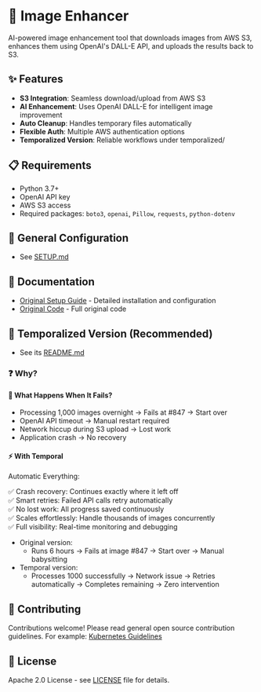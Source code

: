 # 🎨 Image Enhancer

AI-powered image enhancement tool that downloads images from AWS S3, enhances them using OpenAI's DALL-E API, and uploads the results back to S3.

## ✨ Features

- **S3 Integration**: Seamless download/upload from AWS S3
- **AI Enhancement**: Uses OpenAI DALL-E for intelligent image improvement
- **Auto Cleanup**: Handles temporary files automatically
- **Flexible Auth**: Multiple AWS authentication options
- **Temporalized Version**: Reliable workflows under temporalized/

## 📋 Requirements

- Python 3.7+
- OpenAI API key
- AWS S3 access
- Required packages: `boto3`, `openai`, `Pillow`, `requests`, `python-dotenv`

## 🔧 General Configuration

- See [SETUP.md](original/SETUP.md)

## 📖 Documentation

- [Original Setup Guide](SETUP.md) - Detailed installation and configuration
- [Original Code](original/image-enhancer.py) - Full original code

## 🔄 Temporalized Version (Recommended)

- See its [README.md](temporalized/README.md)

### ❓ Why?

#### 🤷 What Happens When It Fails?

- Processing 1,000 images overnight → Fails at #847 → Start over
- OpenAI API timeout → Manual restart required
- Network hiccup during S3 upload → Lost work
- Application crash → No recovery

#### ⚡ With Temporal

Automatic Everything:

✅ Crash recovery: Continues exactly where it left off  
✅ Smart retries: Failed API calls retry automatically  
✅ No lost work: All progress saved continuously  
✅ Scales effortlessly: Handle thousands of images concurrently  
✅ Full visibility: Real-time monitoring and debugging  

- Original version:
  - Runs 6 hours → Fails at image #847 → Start over → Manual babysitting
- Temporal version:
  - Processes 1000 successfully → Network issue → Retries automatically → Completes remaining → Zero intervention


## 🤝 Contributing

Contributions welcome! Please read general open source contribution guidelines. For example: [Kubernetes Guidelines](https://github.com/kubernetes/community/blob/master/contributors/guide/contributing.md)

## 📄 License

Apache 2.0 License - see [LICENSE](LICENSE) file for details.
